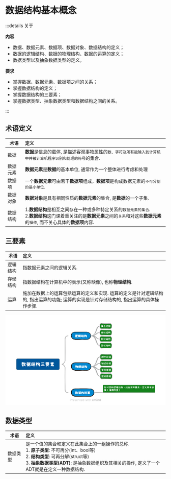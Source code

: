 # 数据结构基本概念
:::details 关于

**内容**
- 数据、数据元素、数据项、数据对象、数据结构的定义；
- 数据的逻辑结构、数据的物理结构、数据的运算的定义；
- 数据类型以及抽象数据类型的定义。

**要求**
- 掌握数据、数据元素、数据项之间的关系；
- 掌握数据结构的定义；
- 掌握数据结构的三要素；
- 掌握数据类型、抽象数据类型和数据结构之间的关系。

:::

## 术语定义

| 术语 | 定义 |
| ------------- | :----------- |
| 数据   | **数据**是信息的载体, 是描述客观事物属性的`数、字符及所有能输入到计算机中并被计算机程序识别和处理的符号`的集合. |
| 数据元素 |**数据元素**是**数据**的基本单位, 通常作为一个整体进行考虑和处理|
| 数据项   | 一个**数据元素**可由若干**数据项**组成，**数据项**是构成数据元素的`不可分割的最小单位`. |
| 数据对象   | **数据对象**是具有相同性质的**数据元素**的集合, 是**数据**的一个子集. |
| 数据结构   | 1.**数据结构**是相互之间存在一种或多种特定关系的`数据元素的集合`.<br> 2.**数据结构**这门课着重关注的是**数据元素**之间的`关系`和对这些**数据元素**的`操作`, 而不关心具体的**数据项**内容.|

## 三要素
| 术语 | 定义 |
| ------------- | :----------- |
| 逻辑结构 | 指数据元素之间的逻辑关系. |
| 存储结构 | 指数据结构在计算机中的表示(又称映像), 也称**物理结构**. |
| 运算 | 施加在数据上的运算包括运算的定义和实现. 运算的定义是针对逻辑结构的, 指出运算的功能; 运算的实现是针对存储结构的, 指出运算的具体操作步骤. |

<img src="./images/数据结构三要素.png" style="margin: 0 auto;">

## 数据类型

| 术语 | 定义 |
| ------------- | :----------- |
| 数据类型 | 是一个值的集合和定义在此集合上的一组操作的总称.<br>1. **原子类型**: 不可再分(int、bool等)<br>  2. **结构类型**: 可再分解(struct等) <br> 3. **抽象数据类型(ADT)**: 是抽象数据组织及其相关的操作, 定义了一个ADT就是在定义一种数据结构. |

